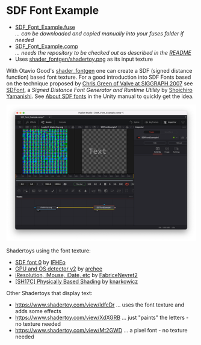 # SDF Font Example

- [SDF_Font_Example.fuse](SDF_Font_Example.fuse) <br />*... can be downloaded and copied manually into your fuses folder if needed*
- [SDF_Font_Example.comp](../../Comp/nmbr73/SDF_Font_Example.comp) <br />*... needs the repository to be checked out as described in the [README](../../README.md)*
- Uses [shader_fontgen/shadertoy.png](../../../Data/Font/shader_fontgen/shadertoy.png) as its input texture

With Otavio Good's [shader_fontgen](https://github.com/otaviogood/shader_fontgen) one can create a SDF (signed distance function) based font texture. For a good introduction into SDF Fonts based on the technique proposed by [Chris Green of Valve at SIGGRAPH 2007](https://steamcdn-a.akamaihd.net/apps/valve/2007/SIGGRAPH2007_AlphaTestedMagnification.pdf) see [SDFont](https://github.com/ShoYamanishi/SDFont), a *Signed Distance Font Generator and Runtime Utility* by [Shoichiro Yamanishi](https://github.com/ShoYamanishi). See [About SDF fonts](https://docs.unity3d.com/Packages/com.unity.textmeshpro@3.2/manual/FontAssetsSDF.html) in the Unity manual to quickly get the idea.

![comp](SDF_Font_Example_comp.png)

Shadertoys using the font texture:
- [SDF font 0](https://www.shadertoy.com/view/NtG3Dd) by [IFHEo](https://www.shadertoy.com/user/IFHEo)
- [GPU and OS detector v2](https://www.shadertoy.com/view/7ssyzr) by [archee](https://www.shadertoy.com/user/archee)
- [iResolution, iMouse, iDate, etc](https://www.shadertoy.com/view/llySRh) by [FabriceNeyret2](https://www.shadertoy.com/user/FabriceNeyret2)
- [\[SH17C\] Physically Based Shading](https://www.shadertoy.com/view/4sSfzK) by [knarkowicz](https://www.shadertoy.com/user/knarkowicz)

Other Shadertoys that display text:
- https://www.shadertoy.com/view/ldfcDr ... uses the font texture and adds some effects
- https://www.shadertoy.com/view/XdXGRB ... just "paints" the letters - no texture needed
- https://www.shadertoy.com/view/Mt2GWD ... a pixel font - no texture needed
